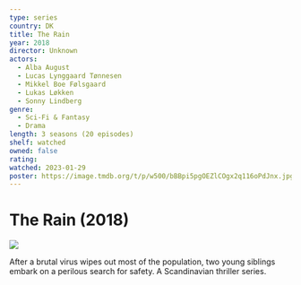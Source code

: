 ```yaml
---
type: series
country: DK
title: The Rain
year: 2018
director: Unknown
actors:
  - Alba August
  - Lucas Lynggaard Tønnesen
  - Mikkel Boe Følsgaard
  - Lukas Løkken
  - Sonny Lindberg
genre:
  - Sci-Fi & Fantasy
  - Drama
length: 3 seasons (20 episodes)
shelf: watched
owned: false
rating:
watched: 2023-01-29
poster: https://image.tmdb.org/t/p/w500/bBBpi5pgOEZlCOgx2q116oPdJnx.jpg
---
```


# The Rain (2018)

![](https://image.tmdb.org/t/p/w500/bBBpi5pgOEZlCOgx2q116oPdJnx.jpg)

After a brutal virus wipes out most of the population, two young siblings embark on a perilous search for safety. A Scandinavian thriller series.